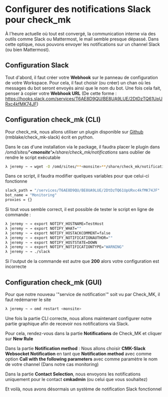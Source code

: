 # Configurer des notifications Slack pour check_mk

À l'heure actuelle où tout est convergé, la communication interne via
des outils comme Slack ou Mattermost, le mail semble presque dépassé.
Dans cette optique, nous pouvons envoyer les notifications sur un
channel Slack (ou bien Mattermost).

## Configuration Slack

Tout d'abord, il faut créer votre **Webhook** sur le panneau de
configuration de votre Workspace. Pour cela, il faut choisir (ou créer)
un chan où les messages du bot seront envoyés ainsi que le nom du bot.
Une fois cela fait, penser à copier votre **Webhook URL** (De cette
forme :
<https://hooks.slack.com/services/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>)

## Configuration check_mk (CLI)

Pour check_mk, nous allons utiliser un plugin disponible sur
[Github](https://github.com/rmblake/check_mk-slack)
(rmblake/check_mk-slack) écrit en python.

Dans le cas d'une installation via le package, il faudra placer le
plugin dans */omd/sites/**'<monsite'>**/share/check_mk/notifications*
sans oublier de rendre le script exécutable

```bash
λ jeremy ~ → wget -O /omd/sites/**<monsite>**/share/check_mk/notifications https://raw.githubusercontent.com/rmblake/check_mk-slack/master/slack && chmod +x /omd/sites/**<monsite>**/share/check_mk/notifications
```

Dans ce script, il faudra modifier quelques variables pour que celui-ci
fonctionne

```bash
slack_path = "/services/T6AE8D9QU/BE8UA9LUE/2DtDzTQ61UpURxc4kfMK74JF"
bot_name = "Monitoring"
proxies = {}
```

Si tout vous semble correct, il est possible de tester le script en
ligne de commande :

```bash
λ jeremy ~ → export NOTIFY_HOSTNAME=TestHost
λ jeremy ~ → export NOTIFY_WHAT=""
λ jeremy ~ → export NOTIFY_HOSTACKCOMMENT=false
λ jeremy ~ → export NOTIFY_NOTIFICATIONAUTHOR=""
λ jeremy ~ → export NOTIFY_HOSTSTATE=DOWN
λ jeremy ~ → export NOTIFY_NOTIFICATIONTYPE="WARNING"
λ jeremy ~ → ./slack
```

Si l'output de la commande est autre que **200** alors votre
configuration est incorrecte

## Configuration check_mk (GUI)

Pour que notre nouveau '"service de notification'" soit vu par Check_MK,
il faut redémarrer le site

```bash
λ jeremy ~ → omd restart <monsite>
```

Une fois la partie CLI correcte, nous allons maintenant configurer notre
partie graphique afin de recevoir nos notifications via Slack.

Pour cela, rendez-vous dans la partie **Notifications** de Check_MK et
cliquer sur **New Rule**

Dans la partie **Notification method** : Nous allons choisir **CMK-Slack
Websocket Notification** en tant que **Notification method** avec comme
option **Call with the following parameters** avec comme paramètre le
nom de votre channel (Dans notre cas monitoring)

Dans la partie **Contact Selection**, nous envoyons les notifications
uniquement pour le contact **cmkadmin** (ou celui que vous souhaitez)

Et voilà, nous avons désormais un système de notification Slack
fonctionnel

